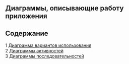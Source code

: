 Диаграммы, описывающие работу приложения 
---

## Содержание
1 [Диаграмма вариантов использования](usecase/README.md)  
2 [Диаграммы активностей](activity/README.md)  
3 [Диаграммы последовательностей](sequence/README.md)     